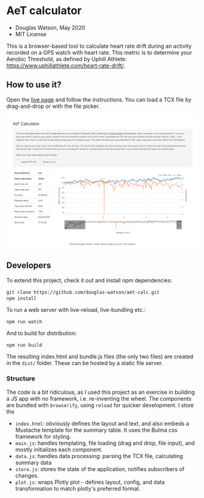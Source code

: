 # AeT calculator

- Douglas Watson, May 2020
- MIT License

This is a browser-based tool to calculate heart rate drift during an activity recorded on a GPS watch with heart rate. This metric is to determine your Aerobic Threshold, as defined by Uphill Athlete: https://www.uphillathlete.com/heart-rate-drift/.

## How to use it?

Open the [live page](https://douglas-watson.github.io/aet-calc/index.html) and follow the instructions. You can load a TCX file by drag-and-drop or with the file picker.

![Screenshot](screenshot.png)

## Developers

To extend this project, check it out and install npm dependencies:

```
git clone https://github.com/douglas-watson/aet-calc.git
npm install
```

To run a web server with live-reload, live-bundling etc.:

```
npm run watch
```

And to build for distribution:

```
npm run build
```

The resulting index.html and bundle.js files (the only two files) are created in the `dist/` folder. These can be hosted by a static file server.

### Structure

The code is a bit ridiculous, as I used this project as an exercise in building a JS app with no framework, i.e. re-inventing the wheel. The components are bundled with `browserify`, using `reload` for quicker development. I store the

- `index.html`: obviously defines the layout and text, and also embeds a Mustache template for the summary table. It uses the Bulma css framework for styling.
- `main.js`: handles templating, file loading (drag and drop, file input), and mostly initializes each component.
- `data.js`: handles data processing: parsing the TCX file, calculating summary data
- `store.js`: stores the state of the application, notifies subscribers of changes.
- `plot.js`: wraps Plotly plot - defines layout, config, and data transformation to match plotly's preferred format.

